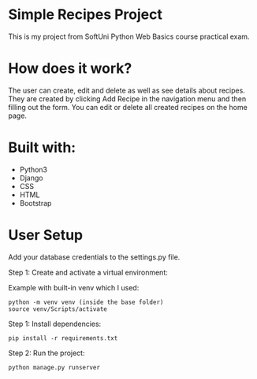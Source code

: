 # Simple Recipes Project
This is my project from SoftUni Python Web Basics course practical exam.  

# How does it work?

The user can create, edit and delete as well as see details about recipes. They are created by clicking Add Recipe in the navigation menu and then filling out the form. You can edit or delete all created recipes on the home page.

# Built with:

 - Python3
 - Django
 - CSS
 - HTML
 - Bootstrap

# User Setup

Add your database credentials to the settings.py file.

Step 1: Create and activate a virtual environment: 

Example with built-in venv which I used:
	
    python -m venv venv (inside the base folder)
    source venv/Scripts/activate


Step 1: Install dependencies:

    pip install -r requirements.txt


Step 2: Run the project:

    python manage.py runserver